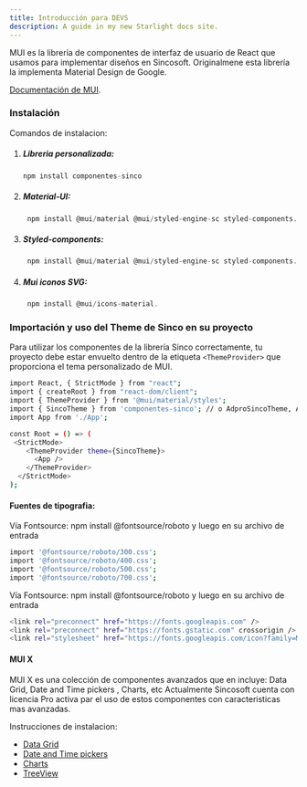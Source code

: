 ```yaml
---
title: Introducción para DEVS
description: A guide in my new Starlight docs site.
---
```



MUI es la librería de componentes de interfaz de usuario de React que usamos para implementar diseños en Sincosoft. Originalmene esta librería la implementa Material Design de Google.

[Documentación de MUI](https://mui.com/material-ui/getting-started/).

### Instalación
Comandos de instalacion:

1. ##### Libreria personalizada:

   ```js
   npm install componentes-sinco
   ```
2. ##### Material-UI:

   ```js
    npm install @mui/material @mui/styled-engine-sc styled-components.
   ```
3. ##### Styled-components:

   ```js
    npm install @mui/material @mui/styled-engine-sc styled-components.
   ```
4. ##### Mui iconos SVG:

   ```js
    npm install @mui/icons-material.
   ```

### Importación y uso del Theme de Sinco en su proyecto

Para utilizar los componentes de la librería Sinco correctamente, tu proyecto debe estar envuelto dentro de la etiqueta `<ThemeProvider>` que proporciona el tema personalizado de MUI.

```bash title="Instalando dependencias…"
import React, { StrictMode } from "react";
import { createRoot } from "react-dom/client";
import { ThemeProvider } from '@mui/material/styles';
import { SincoTheme } from 'componentes-sinco'; // o AdproSincoTheme, ADCTheme
import App from './App';

const Root = () => (
 <StrictMode>
    <ThemeProvider theme={SincoTheme}>
      <App />
    </ThemeProvider>
  </StrictMode>
);
```

#### Fuentes de tipografia:

Vía Fontsource: npm install @fontsource/roboto y luego en su archivo de entrada

```bash title="Instalando dependencias…"
import '@fontsource/roboto/300.css';
import '@fontsource/roboto/400.css';
import '@fontsource/roboto/500.css';
import '@fontsource/roboto/700.css';
```

Vía Fontsource: npm install @fontsource/roboto y luego en su archivo de entrada

```bash title="Instalando dependencias…"
<link rel="preconnect" href="https://fonts.googleapis.com" />
<link rel="preconnect" href="https://fonts.gstatic.com" crossorigin />
<link rel="stylesheet" href="https://fonts.googleapis.com/icon?family=Material+Icons" />
```

#### MUI X

MUI X es una colección de componentes avanzados que en incluye: Data Grid, Date and Time pickers , Charts, etc Actualmente Sincosoft cuenta con licencia Pro activa par el uso de estos componentes con caracteristicas mas avanzadas.

Instrucciones de instalacion:
- [Data Grid](https://mui.com/x/react-data-grid/getting-started/#installation)
- [Date and Time pickers](https://mui.com/x/react-date-pickers/getting-started/#installation)
- [Charts](https://mui.com/x/react-date-pickers/getting-started/#installation)
- [TreeView](https://mui.com/x/react-tree-view/)


